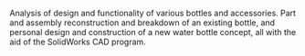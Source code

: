 Analysis of design and functionality of various bottles and accessories. Part and assembly reconstruction and breakdown of an existing bottle,
and personal design and construction of a new water bottle concept, all with the aid of the SolidWorks CAD program.
